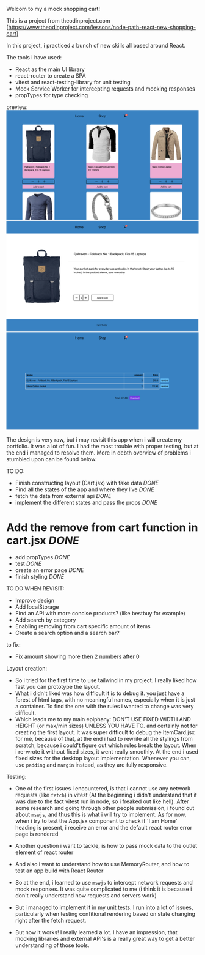 Welcom to my a mock shopping cart! 

This is a project from theodinproject.com [https://www.theodinproject.com/lessons/node-path-react-new-shopping-cart]


In this project, i practiced a bunch of new skills all based around React. 

The tools i have used: 
- React as the main UI library
- react-router to create a SPA
- vitest and react-testing-library for unit testing
- Mock Service Worker for intercepting requests and mocking responses
- propTypes for type checking 

preview: 
![Alt text](screenshots/preview1.png) ![Alt text](screenshots/preview2.png) ![Alt text](screenshots/preview3.png)


The design is very raw, but i may revisit this app when i will create my portfolio. 
It was a lot of fun. I had the most trouble with proper testing, but at the end i managed to resolve them. 
More in debth overview of problems i stumbled upon can be found below.






TO DO:
- Finish constructing layout (Cart.jsx) with fake data         *DONE*
- Find all the states of the app and where they live           *DONE*
- fetch the data from external api                             *DONE*
- implement the different states and pass the props            *DONE*
 # Add the remove from cart function in cart.jsx               *DONE*
- add propTypes                                                *DONE*
- test                                                         *DONE*
- create an error page                                         *DONE*
- finish styling                                               *DONE*     

TO DO WHEN REVISIT: 
- Improve design
- Add localStorage
- Find an API with more concise products? (like bestbuy for example)
- Add search by category 
- Enabling removing from cart specific amount of items
- Create a search option and a search bar?


to fix: 
- Fix amount showing more then 2 numbers after 0



Layout creation: 
- So i tried for the first time to use tailwind in my project. I really liked how fast you can prototype
the layout. 
- What i didn't liked was how difficult it is to debug it. you just have a forest of html tags, with no meaningful names, especially when it is just a container. To find the one with the rules i wanted to change was very difficult.
- Which leads me to my main epiphany: DON'T USE FIXED WIDTH AND HEIGHT (or max/min sizes) UNLESS YOU HAVE TO.
and certainly not for creating the first layout. It was super difficult to debug the ItemCard.jsx for me, because of that, at the end i had to rewrite all the stylings from scratch, because i could't figure out which rules break the layout. When i re-wrote it without fixed sizes, it went really smoothly. At the end i used fixed sizes for the desktop layout implementation. Whenever you can, use `padding` and `margin` instead, as they are fully responsive.

Testing: 
- One of the first issues i encountered, is that i cannot use any network requests (like `fetch`)
in vitest (At the beginning i didn't understand that it was due to the fact vitest run in node, so i freaked out like hell). After some research and going through other people submission, i found out about `mswjs`, and thus this is what i will try to implement. As for now, when i try to test the App.jsx component to check if 'I am Home' heading is present, i receive an error and the default react router error page is rendered
- Another question i want to tackle, is how to pass mock data to the outlet element of react router
- And also i want to understand how to use MemoryRouter, and how to test an app build with React Router

- So at the end, i learned to use `mswjs` to intercept network requests and mock responses. It was quite complicated to me (i think it is because i don't really understand how requests and servers work)
- But i managed to implement it in my unit tests. I run into a lot of issues, particularly when testing confitional rendering based on state changing right after the fetch request.
- But now it works! I really learned a lot. I have an impression, that mocking libraries and external API's is a really great way to get a better understanding of those tools.